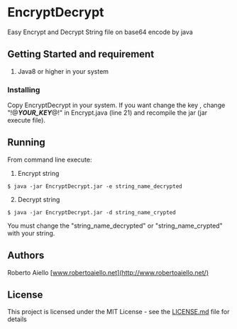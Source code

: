 # EncryptDecrypt
Easy Encrypt and Decrypt String file on base64 encode by java

## Getting Started and requirement

1. Java8 or higher in your system

### Installing

Copy EncryptDecrypt in your system. 
If you want change the key , change "!@___YOUR_KEY___@!" in Encrypt.java (line 21) and recompile the jar (jar execute file).

## Running

From command line execute:

1. Encrypt string 

```
$ java -jar EncryptDecrypt.jar -e string_name_decrypted
```

2. Decrypt string

```
$ java -jar EncryptDecrypt.jar -d string_name_crypted
```
You must change the "string_name_decrypted" or "string_name_crypted" with your string.


## Authors

Roberto Aiello [www.robertoaiello.net](http://www.robertoaiello.net/)

## License

This project is licensed under the MIT License - see the [LICENSE.md](LICENSE.md) file for details
